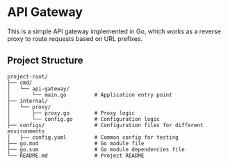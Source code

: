 # API Gateway

This is a simple API gateway implemented in Go, which works as a reverse proxy to route requests based on URL prefixes.

## Project Structure

```plaintext
project-root/
├── cmd/
│   └── api-gateway/
│       └── main.go         # Application entry point
├── internal/
│   └── proxy/
│       ├── proxy.go        # Proxy logic
│       └── config.go       # Configuration logic
├── configs/                # Configuration files for different environments
│   ├── config.yaml         # Common config for testing
├── go.mod                  # Go module file
├── go.sum                  # Go module dependencies file
└── README.md               # Project README
